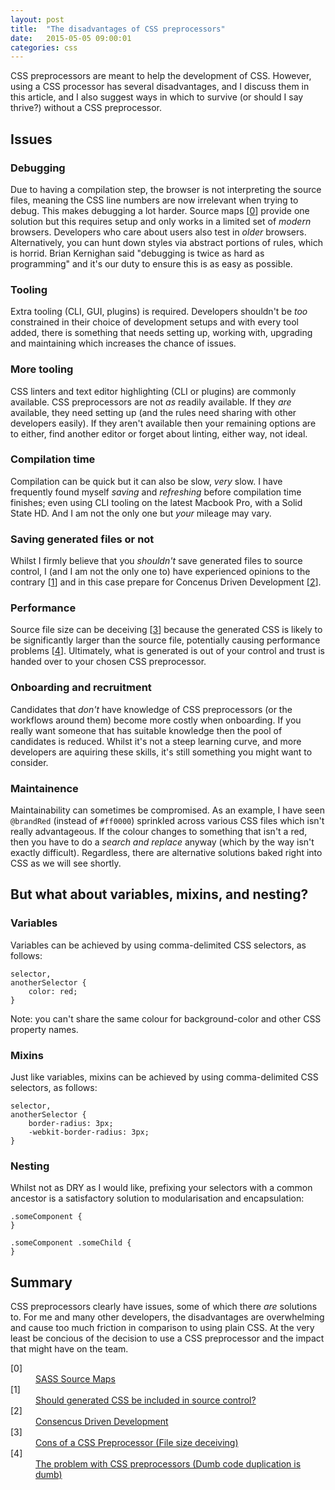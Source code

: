 ```yaml
---
layout: post
title:  "The disadvantages of CSS preprocessors"
date:   2015-05-05 09:00:01
categories: css
---
```


CSS preprocessors are meant to help the development of CSS. However, using a CSS processor has several disadvantages, and I discuss them in this article, and I also suggest ways in which to survive (or should I say thrive?) without a CSS preprocessor.

## Issues

### Debugging

Due to having a compilation step, the browser is not interpreting the source files, meaning the CSS line numbers are now irrelevant when trying to debug. This makes debugging a lot harder. Source maps [[0](#ref0)] provide one solution but this requires setup and only works in a limited set of *modern* browsers. Developers who care about users also test in *older* browsers. Alternatively, you can hunt down styles via abstract portions of rules, which is horrid. Brian Kernighan said "debugging is twice as hard as programming" and it's our duty to ensure this is as easy as possible.

### Tooling

Extra tooling (CLI, GUI, plugins) is required. Developers shouldn't be *too* constrained in their choice of development setups and with every tool added, there is something that needs setting up, working with, upgrading and maintaining which increases the chance of issues.

### More tooling

CSS linters and text editor highlighting (CLI or plugins) are commonly available. CSS preprocessors are not *as* readily available. If they *are* available, they need setting up (and the rules need sharing with other developers easily). If they aren't available then your remaining options are to either, find another editor or forget about linting, either way, not ideal.

### Compilation time

Compilation can be quick but it can also be slow, *very* slow. I have frequently found myself *saving* and *refreshing* before compilation time finishes; even using CLI tooling on the latest Macbook Pro, with a Solid State HD. And I am not the only one but *your* mileage may vary.

### Saving generated files or not

Whilst I firmly believe that you *shouldn't* save generated files to source control, I (and I am not the only one to) have experienced opinions to the contrary [[1](#ref1)] and in this case prepare for  Concenus Driven Development [[2](#ref2)].

### Performance

Source file size can be deceiving [[3](#ref3)] because the generated CSS is likely to be significantly larger than the source file, potentially causing performance problems [[4](#ref4)]. Ultimately, what is generated is out of your control and trust is handed over to your chosen CSS preprocessor.

### Onboarding and recruitment

Candidates that *don't* have knowledge of CSS preprocessors (or the workflows around them) become more costly when onboarding. If you really want someone that has suitable knowledge then the pool of candidates is reduced. Whilst it's not a steep learning curve, and more developers are aquiring these skills, it's still something you might want to consider.

### Maintainence

Maintainability can sometimes be compromised. As an example, I have seen `@brandRed` (instead of `#ff0000`) sprinkled across various CSS files which isn't really advantageous. If the colour changes to something that isn't a red, then you have to do a *search and replace* anyway (which by the way isn't exactly difficult). Regardless, there are alternative solutions baked right into CSS as we will see shortly.

## But what about variables, mixins, and nesting?

### Variables

Variables can be achieved by using comma-delimited CSS selectors, as follows:

	selector,
	anotherSelector {
		color: red;
	}

Note: you can't share the same colour for background-color and other CSS property names.

### Mixins

Just like variables, mixins can be achieved by using comma-delimited CSS selectors, as follows:

	selector,
	anotherSelector {
		border-radius: 3px;
		-webkit-border-radius: 3px;
	}

### Nesting

Whilst not as DRY as I would like, prefixing your selectors with a common ancestor is a satisfactory solution to modularisation and encapsulation:

	.someComponent {
	}

	.someComponent .someChild {
	}

## Summary

CSS preprocessors clearly have issues, some of which there *are* solutions to. For me and many other developers, the disadvantages are overwhelming and cause too much friction in comparison to using plain CSS. At the very least be concious of the decision to use a CSS preprocessor and the impact that might have on the team.

<dl>
	<dt class="citation" id="ref0">[0]</dt>
	<dd><a href="http://thesassway.com/intermediate/using-source-maps-with-sass">SASS Source Maps</a></dd>
	<dt class="citation" id="ref1">[1]</dt>
	<dd><a href="http://stackoverflow.com/questions/13185170/using-less-and-version-control-should-generated-css-be-included-in-a-repo">Should generated CSS be included in source control?</a></dd>
	<dt class="citation" id="ref2">[2]</dt>
	<dd><a href="http://www.nczonline.net/blog/2015/04/14/consensus-driven-development/">Consencus Driven Development</a></dd>
	<dt class="citation" id="ref3">[3]</dt>
	<dd><a href="http://jaketrent.com/post/cons-css-preprocessors/">Cons of a CSS Preprocessor (File size deceiving)</a></dd>
	<dt class="citation" id="ref4">[4]</dt>
	<dd><a href="http://blog.millermedeiros.com/the-problem-with-css-pre-processors/">The problem with CSS preprocessors (Dumb code duplication is dumb)</a></dd>
</dl>